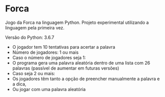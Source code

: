 # Forca
Jogo da Forca na linguagem Python. Projeto experimental utilizando a linguagem pela primeira vez.

Versão do Python: 3.6.7

* O jogador tem 10 tentativas para acertar a palavra
* Número de jogadores: 1 ou mais
* Caso o número de jogadores seja 1:
* O programa gera uma palavra aleatória dentro de uma lista com 26 palavras (passível de aumentar em futuras versões)
* Caso seja 2 ou mais:
* Os jogadores têm tanto a opção de preencher manualmente a palavra e a dica,
* Ou jogar com uma palavra aleatória